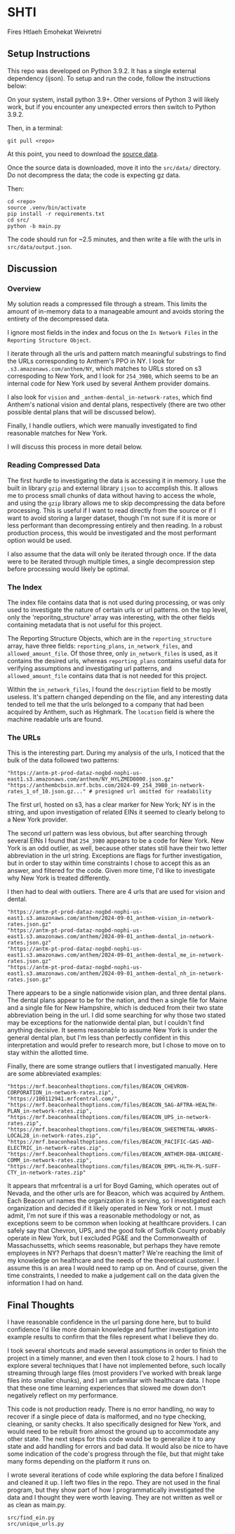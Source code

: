 # SHTI
Fires Htlaeh Emohekat Weivretni

## Setup Instructions
This repo was developed on Python 3.9.2. It has a single external dependency (ijson). To setup and run the code, follow the instructions below:

On your system, install python 3.9+. Other versions of Python 3 will likely work, but if you encounter any unexpected errors then switch to Python 3.9.2.

Then, in a terminal:
```
git pull <repo>
```

At this point, you need to download the [source data](https://antm-pt-prod-dataz-nogbd-nophi-us-east1.s3.amazonaws.com/anthem/2024-09-01_anthem_index.json.gz).

Once the source data is downloaded, move it into the `src/data/` directory. Do not decompress the data; the code is expecting gz data.

Then:
```
cd <repo>
source .venv/bin/activate
pip install -r requirements.txt
cd src/
python -b main.py
```

The code should run for ~2.5 minutes, and then write a file with the urls in `src/data/output.json`.



## Discussion

### Overview

My solution reads a compressed file through a stream. This limits the amount of in-memory data to a manageable amount and avoids storing the entirety of the decompressed data. 

I ignore most fields in the index and focus on the `In Network Files` in the `Reporting Structure Object`. 

I iterate through all the urls and pattern match meaningful substrings to find the URLs corresponding to Anthem's PPO in NY. I look for `.s3.amazonaws.com/anthem/NY`, which matches to URLs stored on s3 correspoding to New York, and I look for `254_39B0`, which seems to be an internal code for New York used by several Anthem provider domains. 

I also look for `vision` and `_anthem-dental_in-network-rates`, which find Anthem's national vision and dental plans, respectively (there are two other possible dental plans that will be discussed below). 

Finally, I handle outliers, which were manually investigated to find reasonable matches for New York.

I will discuss this process in more detail below.

### Reading Compressed Data

The first hurdle to investigating the data is accessing it in memory. I use the built in library `gzip` and external library `ijson` to accomplish this. It allows me to process small chunks of data without having to access the whole, and using the `gzip` library allows me to skip decompressing the data before processing. This is useful if I want to read directly from the source or if I want to avoid storing a larger dataset, though I'm not sure if it is more or less performant than decompressing entirely and then reading. In a robust production process, this would be investigated and the most performant option would be used.

I also assume that the data will only be iterated  through once. If the data were to be iterated through multiple times, a single decompression step before processing would likely be optimal.

### The Index

The index file contains data that is not used during processing, or was only used to investigate the nature of certain urls or url patterns. on the top level, only the 'reporitng_structure' array was interesting, with the other fields containing metadata that is not useful for this project. 

The Reporting Structure Objects, which are in the `reporting_structure` array, have three fields: `reporting_plans`, `in_network_files`, and `allowed_amount_file`. Of those three, only `in_network_files` is used, as it contains the desired urls, whereas `reporting_plans` contains useful data for verifying assumptions and investigating url patterns, and `allowed_amount_file` contains data that is not needed for this project.

Within the `in_network_files`, I found the `description` field to be mostly useless. It's pattern changed depending on the file, and any interesting data tended to tell me that the urls belonged to a company that had been acquired by Anthem, such as Highmark. The `location` field is where the machine readable urls are found.

### The URLs

This is the interesting part. During my analysis of the urls, I noticed that the bulk of the data followed two patterns:
```
"https://antm-pt-prod-dataz-nogbd-nophi-us-east1.s3.amazonaws.com/anthem/NY_HYLZMED0000.json.gz"
"https://anthembcbsin.mrf.bcbs.com/2024-09_254_39B0_in-network-rates_1_of_10.json.gz..." # presigned url omitted for readability
```
The first url, hosted on s3, has a clear marker for New York; NY is in the string, and upon investigation of related EINs it seemed to clearly belong to a New York provider.

The second url pattern was less obvious, but after searching through several EINs I found that `254_39B0` appears to be a code for New York. New York is an odd outlier, as well, because other states still have their two letter abbreviation in the url string. Exceptions are flags for further investigation, but in order to stay within time constraints I chose to accept this as an answer, and filtered for the code. Given more time, I'd like to investigate why New York is treated differently.

I then had to deal with outliers. There are 4 urls that are used for vision and dental.
```
"https://antm-pt-prod-dataz-nogbd-nophi-us-east1.s3.amazonaws.com/anthem/2024-09-01_anthem-vision_in-network-rates.json.gz"
"https://antm-pt-prod-dataz-nogbd-nophi-us-east1.s3.amazonaws.com/anthem/2024-09-01_anthem-dental_in-network-rates.json.gz"
"https://antm-pt-prod-dataz-nogbd-nophi-us-east1.s3.amazonaws.com/anthem/2024-09-01_anthem-dental_me_in-network-rates.json.gz"
"https://antm-pt-prod-dataz-nogbd-nophi-us-east1.s3.amazonaws.com/anthem/2024-09-01_anthem-dental_nh_in-network-rates.json.gz"
```
There appears to be a single nationwide vision plan, and three dental plans. The dental plans appear to be for the nation, and then a single file for Maine and a single file for New Hampshire, which is deduced from their two state abbreviation being in the url. I did some searching for why those two stated may be exceptions for the nationwide dental plan, but I couldn't find anything decisive. It seems reasonable to assume New York is under the general dental plan, but I'm less than perfectly confident in this interpretation and would prefer to research more, but I chose to move on to stay within the allotted time.

Finally, there are some strange outliers that I investigated manually. Here are some abbreviated examples:
```
"https://mrf.beaconhealthoptions.com/files/BEACON_CHEVRON-CORPORATION_in-network-rates.zip",
"https://100112941.mrfcentral.com/",
"https://mrf.beaconhealthoptions.com/files/BEACON_SAG-AFTRA-HEALTH-PLAN_in-network-rates.zip",
"https://mrf.beaconhealthoptions.com/files/BEACON_UPS_in-network-rates.zip",
"https://mrf.beaconhealthoptions.com/files/BEACON_SHEETMETAL-WRKRS-LOCAL28_in-network-rates.zip",
"https://mrf.beaconhealthoptions.com/files/BEACON_PACIFIC-GAS-AND-ELECTRIC_in-network-rates.zip",
"https://mrf.beaconhealthoptions.com/files/BEACON_ANTHEM-DBA-UNICARE-COMM_in-network-rates.zip",
"https://mrf.beaconhealthoptions.com/files/BEACON_EMPL-HLTH-PL-SUFF-CTY_in-network-rates.zip"
```
It appears that mrfcentral is a url for Boyd Gaming, which operates out of Nevada, and the other urls are for Beacon, which was acquired by Anthem. Each Beacon url names the organization it is serving, so I investigated each organization and decided if it likely operated in New York or not. I must admit, I'm not sure if this was a reasonable methodology or not, as exceptions seem to be common when looking at healthcare providers. I can safely say that Chevron, UPS, and the good folk of Suffolk County probably operate in New York, but I excluded PG&E and the Commonwealth of Massachussetts, which seems reasonable, but perhaps they have remote employees in NY? Perhaps that doesn't matter? We're reaching the limit of my knowledge on healthcare and the needs of the theoretical customer. I assume this is an area I would need to ramp up on. And of course, given the time constraints, I needed to make a judgement call on the data given the information I had on hand.


## Final Thoughts

I have reasonable confidence in the url parsing done here, but to build confidence I'd like more domain knowledge and further investigation into example results to confirm that the files represent what I believe they do. 

I took several shortcuts and made several assumptions in order to finish the project in a timely manner, and even then I took close to 2 hours. I had to explore several techniques that I have not implemented before, such locally streaming through large files (most providers I've worked with break large files into smaller chunks), and I am unfamiliar with healthcare data. I hope that these one time learning experiences that slowed me down don't negatively reflect on my performance.

This code is not production ready. There is no error handling, no way to recover if a single piece of data is malformed, and no type checking, cleaning, or sanity checks. It also specifically designed for New York, and would need to be rebuilt from almost the ground up to accommodate any other state. The next steps for this code would be to generalize it to any state and add handling for errors and bad data. It would also be nice to have some indication of the code's progress through the file, but that might take many forms depending on the platform it runs on.

I wrote several iterations of code while exploring the data before I finalized and cleaned it up. I left two files in the repo. They are not used in the final program, but they show part of how I programmatically investigated the data and I thought they were worth leaving. They are not written as well or as clean as main.py.
```
src/find_ein.py
src/unique_urls.py
```
